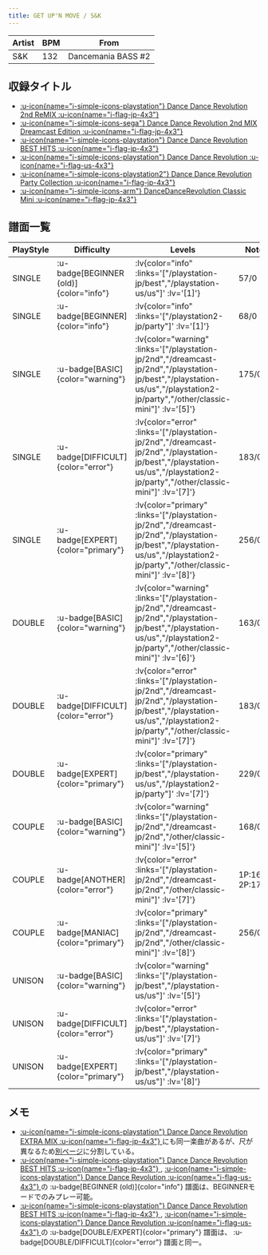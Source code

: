 ```yaml
---
title: GET UP'N MOVE / S&K
---
```


|Artist|BPM|From|
|------|---|----|
|S&K|132|Dancemania BASS #2|

## 収録タイトル

- [ :u-icon{name="i-simple-icons-playstation"} Dance Dance Revolution 2nd ReMIX :u-icon{name="i-flag-jp-4x3"} ](/playstation-jp/2nd)
- [ :u-icon{name="i-simple-icons-sega"} Dance Dance Revolution 2nd MIX Dreamcast Edition :u-icon{name="i-flag-jp-4x3"} ](/dreamcast-jp/2nd)
- [ :u-icon{name="i-simple-icons-playstation"} Dance Dance Revolution BEST HITS :u-icon{name="i-flag-jp-4x3"} ](/playstation-jp/best)
- [ :u-icon{name="i-simple-icons-playstation"} Dance Dance Revolution :u-icon{name="i-flag-us-4x3"} ](/playstation-us/us)
- [ :u-icon{name="i-simple-icons-playstation2"} Dance Dance Revolution Party Collection :u-icon{name="i-flag-jp-4x3"} ](/playstation2-jp/party)
- [ :u-icon{name="i-simple-icons-arm"} DanceDanceRevolution Classic Mini :u-icon{name="i-flag-jp-4x3"} ](/other/classic-mini)

## 譜面一覧

|PlayStyle|Difficulty|Levels|Notes|Movie|
|---------|----------|------|-----|-----|
|SINGLE| :u-badge[BEGINNER (old)]{color="info"} | :lv{color="info" :links='["/playstation-jp/best","/playstation-us/us"]' :lv='[1]'} |57/0||
|SINGLE| :u-badge[BEGINNER]{color="info"} | :lv{color="info" :links='["/playstation2-jp/party"]' :lv='[1]'} |68/0||
|SINGLE| :u-badge[BASIC]{color="warning"} | :lv{color="warning" :links='["/playstation-jp/2nd","/dreamcast-jp/2nd","/playstation-jp/best","/playstation-us/us","/playstation2-jp/party","/other/classic-mini"]' :lv='[5]'} |175/0||
|SINGLE| :u-badge[DIFFICULT]{color="error"} | :lv{color="error" :links='["/playstation-jp/2nd","/dreamcast-jp/2nd","/playstation-jp/best","/playstation-us/us","/playstation2-jp/party","/other/classic-mini"]' :lv='[7]'} |183/0||
|SINGLE| :u-badge[EXPERT]{color="primary"} | :lv{color="primary" :links='["/playstation-jp/2nd","/dreamcast-jp/2nd","/playstation-jp/best","/playstation-us/us","/playstation2-jp/party","/other/classic-mini"]' :lv='[8]'} |256/0||
|DOUBLE| :u-badge[BASIC]{color="warning"} | :lv{color="warning" :links='["/playstation-jp/2nd","/dreamcast-jp/2nd","/playstation-jp/best","/playstation-us/us","/playstation2-jp/party","/other/classic-mini"]' :lv='[6]'} |163/0||
|DOUBLE| :u-badge[DIFFICULT]{color="error"} | :lv{color="error" :links='["/playstation-jp/2nd","/dreamcast-jp/2nd","/playstation-jp/best","/playstation-us/us","/playstation2-jp/party","/other/classic-mini"]' :lv='[7]'} |183/0||
|DOUBLE| :u-badge[EXPERT]{color="primary"} | :lv{color="primary" :links='["/playstation-jp/best","/playstation-us/us","/playstation2-jp/party"]' :lv='[7]'} |229/0||
|COUPLE| :u-badge[BASIC]{color="warning"} | :lv{color="warning" :links='["/playstation-jp/2nd","/dreamcast-jp/2nd","/other/classic-mini"]' :lv='[5]'} |168/0||
|COUPLE| :u-badge[ANOTHER]{color="error"} | :lv{color="error" :links='["/playstation-jp/2nd","/dreamcast-jp/2nd","/other/classic-mini"]' :lv='[7]'} |1P:167/0 2P:170/0||
|COUPLE| :u-badge[MANIAC]{color="primary"} | :lv{color="primary" :links='["/playstation-jp/2nd","/dreamcast-jp/2nd","/other/classic-mini"]' :lv='[8]'} |256/0||
|UNISON| :u-badge[BASIC]{color="warning"} | :lv{color="warning" :links='["/playstation-jp/best","/playstation-us/us"]' :lv='[5]'} |||
|UNISON| :u-badge[DIFFICULT]{color="error"} | :lv{color="error" :links='["/playstation-jp/best","/playstation-us/us"]' :lv='[7]'} |||
|UNISON| :u-badge[EXPERT]{color="primary"} | :lv{color="primary" :links='["/playstation-jp/best","/playstation-us/us"]' :lv='[8]'} |||

## メモ

- [ :u-icon{name="i-simple-icons-playstation"} Dance Dance Revolution EXTRA MIX :u-icon{name="i-flag-jp-4x3"} ](/playstation-jp/extra)にも同一楽曲があるが、尺が異なるため[別ページ](/playstation-jp/extra/get-up-n-move)に分割している。
- [ :u-icon{name="i-simple-icons-playstation"} Dance Dance Revolution BEST HITS :u-icon{name="i-flag-jp-4x3"} ](/playstation-jp/best), [ :u-icon{name="i-simple-icons-playstation"} Dance Dance Revolution :u-icon{name="i-flag-us-4x3"} ](/playstation-us/us)の :u-badge[BEGINNER (old)]{color="info"} 譜面は、BEGINNERモードでのみプレー可能。
- [ :u-icon{name="i-simple-icons-playstation"} Dance Dance Revolution BEST HITS :u-icon{name="i-flag-jp-4x3"} ](/playstation-jp/best), [ :u-icon{name="i-simple-icons-playstation"} Dance Dance Revolution :u-icon{name="i-flag-us-4x3"} ](/playstation-us/us)の :u-badge[DOUBLE/EXPERT]{color="primary"} 譜面は、 :u-badge[DOUBLE/DIFFICULT]{color="error"} 譜面と同一。
